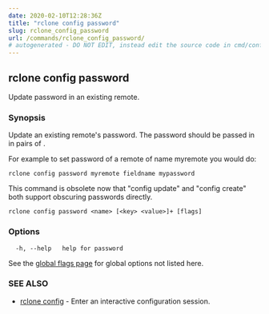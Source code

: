 ```yaml
---
date: 2020-02-10T12:28:36Z
title: "rclone config password"
slug: rclone_config_password
url: /commands/rclone_config_password/
# autogenerated - DO NOT EDIT, instead edit the source code in cmd/config/password/ and as part of making a release run "make commanddocs"
---
```

## rclone config password

Update password in an existing remote.

### Synopsis


Update an existing remote's password. The password
should be passed in in pairs of <key> <value>.

For example to set password of a remote of name myremote you would do:

    rclone config password myremote fieldname mypassword

This command is obsolete now that "config update" and "config create"
both support obscuring passwords directly.


```
rclone config password <name> [<key> <value>]+ [flags]
```

### Options

```
  -h, --help   help for password
```

See the [global flags page](/flags/) for global options not listed here.

### SEE ALSO

* [rclone config](/commands/rclone_config/)	 - Enter an interactive configuration session.

